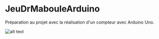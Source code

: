 # JeuDrMabouleArduino

Préparation au projet avec la réalisation d'un compteur avec Arduino Uno.

![alt text](https://github.com/TritzA/JeuDrMabouleArduino/blob/main/gif.gif)
